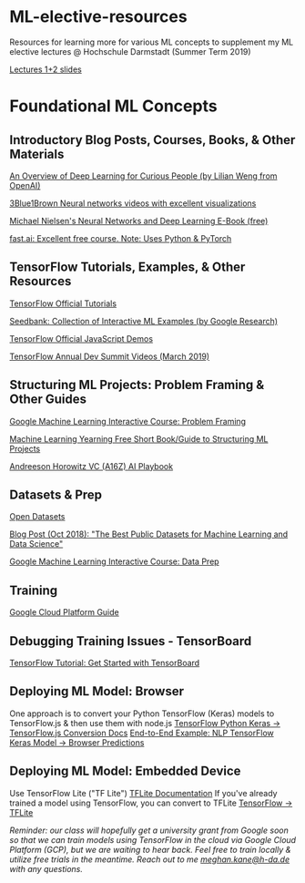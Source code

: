# ML-elective-resources
Resources for learning more for various ML concepts to supplement my ML elective lectures @ Hochschule Darmstadt (Summer Term 2019)

[Lectures 1+2 slides](https://docs.google.com/presentation/d/1r_rBH3DzETQgsMXyQg8jhr35IQZoDDU__eBDV51Bcoo/edit?usp=sharing)

# Foundational ML Concepts

## Introductory Blog Posts, Courses, Books, & Other Materials

[An Overview of Deep Learning for Curious People (by Lilian Weng from OpenAI)](http://bit.ly/2V61wBa)

[3Blue1Brown Neural networks videos with excellent visualizations](https://www.3blue1brown.com/neural-networks)

[Michael Nielsen's Neural Networks and Deep Learning E-Book (free)](http://neuralnetworksanddeeplearning.com/)

[fast.ai: Excellent free course. Note: Uses Python & PyTorch](https://www.fast.ai/)


## TensorFlow Tutorials, Examples, & Other Resources

[TensorFlow Official Tutorials](https://www.tensorflow.org/tutorials/)

[Seedbank: Collection of Interactive ML Examples (by Google Research)](https://research.google.com/seedbank/)

[TensorFlow Official JavaScript Demos](https://www.tensorflow.org/js/demos)

[TensorFlow Annual Dev Summit Videos (March 2019)](https://www.youtube.com/watch?v=P4_rJfHpr7k&list=PLQY2H8rRoyvzoUYI26kHmKSJBedn3SQuB)


## Structuring ML Projects: Problem Framing & Other Guides

[Google Machine Learning Interactive Course: Problem Framing](https://developers.google.com/machine-learning/problem-framing/)

[Machine Learning Yearning Free Short Book/Guide to Structuring ML Projects](https://www.mlyearning.org/)

[Andreeson Horowitz VC (A16Z) AI Playbook](http://aiplaybook.a16z.com/)


## Datasets & Prep

[Open Datasets](https://skymind.ai/wiki/open-datasets)

[Blog Post (Oct 2018): "The Best Public Datasets for Machine Learning and Data Science"](https://towardsdatascience.com/the-50-best-public-datasets-for-machine-learning-d80e9f030279)

[Google Machine Learning Interactive Course: Data Prep](https://developers.google.com/machine-learning/data-prep/)

## Training

[Google Cloud Platform Guide](https://cloud.google.com/ml-engine/)

## Debugging Training Issues - TensorBoard

[TensorFlow Tutorial: Get Started with TensorBoard](https://www.tensorflow.org/tensorboard/r2/get_started)

## Deploying ML Model: Browser

One approach is to convert your Python TensorFlow (Keras) models to TensorFlow.js & then use them with node.js
[TensorFlow Python Keras -> TensorFlow.js Conversion Docs](https://www.tensorflow.org/js/tutorials/conversion/import_keras)
[End-to-End Example: NLP TensorFlow Keras Model -> Browser Predictions](https://towardsdatascience.com/nlp-keras-model-in-browser-with-tensorflow-js-f4d5035466a2)

## Deploying ML Model: Embedded Device

Use TensorFlow Lite ("TF Lite")
[TFLite Documentation](https://www.tensorflow.org/lite)
If you've already trained a model using TensorFlow, you can convert to TFLite
[TensorFlow -> TFLite](https://www.tensorflow.org/lite/guide/get_started#2_convert_the_model_format)

*Reminder: our class will hopefully get a university grant from Google soon so that we can train models using TensorFlow in the cloud via Google Cloud Platform (GCP), but we are waiting to hear back. Feel free to train locally & utilize free trials in the meantime. Reach out to me meghan.kane@h-da.de with any questions.*


